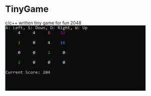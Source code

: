 # TinyGame
c/c++ written tiny game for fun
2048
![alt text](https://github.com/hancockyang/TinyGame/blob/main/2048/2048-2.PNG)